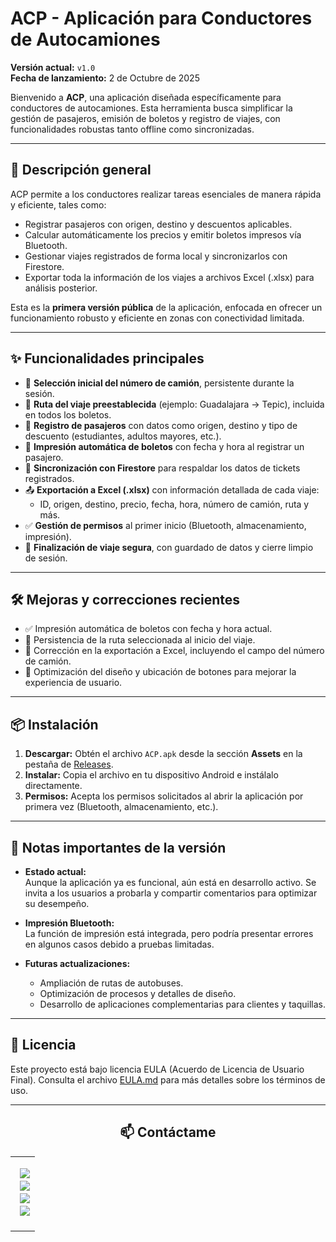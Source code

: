 # ACP - Aplicación para Conductores de Autocamiones

**Versión actual:** `v1.0`  
**Fecha de lanzamiento:** 2 de Octubre de 2025  

Bienvenido a **ACP**, una aplicación diseñada específicamente para conductores de autocamiones. Esta herramienta busca simplificar la gestión de pasajeros, emisión de boletos y registro de viajes, con funcionalidades robustas tanto offline como sincronizadas.

---

## 🎯 Descripción general

ACP permite a los conductores realizar tareas esenciales de manera rápida y eficiente, tales como:

- Registrar pasajeros con origen, destino y descuentos aplicables.
- Calcular automáticamente los precios y emitir boletos impresos vía Bluetooth.
- Gestionar viajes registrados de forma local y sincronizarlos con Firestore.
- Exportar toda la información de los viajes a archivos Excel (.xlsx) para análisis posterior.

Esta es la **primera versión pública** de la aplicación, enfocada en ofrecer un funcionamiento robusto y eficiente en zonas con conectividad limitada.

---

## ✨ Funcionalidades principales

- 🚌 **Selección inicial del número de camión**, persistente durante la sesión.
- 📍 **Ruta del viaje preestablecida** (ejemplo: Guadalajara → Tepic), incluida en todos los boletos.
- 👤 **Registro de pasajeros** con datos como origen, destino y tipo de descuento (estudiantes, adultos mayores, etc.).
- 🧾 **Impresión automática de boletos** con fecha y hora al registrar un pasajero.
- 🔄 **Sincronización con Firestore** para respaldar los datos de tickets registrados.
- 📤 **Exportación a Excel (.xlsx)** con información detallada de cada viaje:
  - ID, origen, destino, precio, fecha, hora, número de camión, ruta y más.
- ✅ **Gestión de permisos** al primer inicio (Bluetooth, almacenamiento, impresión).
- 🛑 **Finalización de viaje segura**, con guardado de datos y cierre limpio de sesión.

---

## 🛠️ Mejoras y correcciones recientes

- ✅ Impresión automática de boletos con fecha y hora actual.
- 🧠 Persistencia de la ruta seleccionada al inicio del viaje.
- 📁 Corrección en la exportación a Excel, incluyendo el campo del número de camión.
- 🔧 Optimización del diseño y ubicación de botones para mejorar la experiencia de usuario.

---

## 📦 Instalación

1. **Descargar:** Obtén el archivo `ACP.apk` desde la sección **Assets** en la pestaña de [Releases](https://github.com/EzequielAngel0/ViajesApp/releases).  
2. **Instalar:** Copia el archivo en tu dispositivo Android e instálalo directamente.  
3. **Permisos:** Acepta los permisos solicitados al abrir la aplicación por primera vez (Bluetooth, almacenamiento, etc.).

---

## 📢 Notas importantes de la versión

- **Estado actual:**  
  Aunque la aplicación ya es funcional, aún está en desarrollo activo. Se invita a los usuarios a probarla y compartir comentarios para optimizar su desempeño.

- **Impresión Bluetooth:**  
  La función de impresión está integrada, pero podría presentar errores en algunos casos debido a pruebas limitadas.

- **Futuras actualizaciones:**  
  - Ampliación de rutas de autobuses.
  - Optimización de procesos y detalles de diseño.
  - Desarrollo de aplicaciones complementarias para clientes y taquillas.

---

## 📄 Licencia

Este proyecto está bajo licencia EULA (Acuerdo de Licencia de Usuario Final). Consulta el archivo [EULA.md](./EULA.md) para más detalles sobre los términos de uso.

---

<h2 align="center">📫 Contáctame</h2>

<table align="center">
  <tr>
    <td style="padding-left: 15px;">
      <ul style="list-style-type: none; padding-left: 0;">
        <li>
          <a href="https://www.linkedin.com/in/angelezequiel">
            <img src="https://img.shields.io/badge/LinkedIn-0077B5?style=flat-square&logo=linkedin&logoColor=white"/>
          </a>
        </li>
        <li>
          <a href="https://x.com/Ezequiel27Angel">
            <img src="https://img.shields.io/badge/X-000000?style=flat-square&logo=x&logoColor=white"/>
          </a>
        </li>
        <li>
          <a href="https://discord.com/users/angelezequiel">
            <img src="https://img.shields.io/badge/Discord-5865F2?style=flat-square&logo=discord&logoColor=white"/>
          </a>
        </li>
        <li>
          <a href="mailto:barbosalomeliangelezequiel@gmail.com">
            <img src="https://img.shields.io/badge/Email-D14836?style=flat-square&logo=gmail&logoColor=white"/>
          </a>
        </li>
      </ul>
    </td>
  </tr>
</table>
